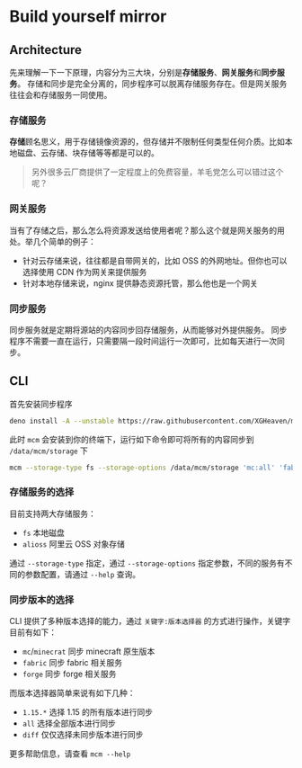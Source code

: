 # Build yourself mirror

## Architecture

先来理解一下一下原理，内容分为三大块，分别是**存储服务**、**网关服务**和**同步服务**。
存储和同步是完全分离的，同步程序可以脱离存储服务存在。但是网关服务往往会和存储服务一同使用。

### 存储服务

**存储**顾名思义，用于存储镜像资源的，但存储并不限制任何类型任何介质。比如本地磁盘、云存储、块存储等等都是可以的。

> 另外很多云厂商提供了一定程度上的免费容量，羊毛党怎么可以错过这个呢？

### 网关服务

当有了存储之后，那么怎么将资源发送给使用者呢？那么这个就是网关服务的用处。举几个简单的例子：

- 针对云存储来说，往往都是自带网关的，比如 OSS 的外网地址。但你也可以选择使用 CDN 作为网关来提供服务
- 针对本地存储来说，nginx 提供静态资源托管，那么他也是一个网关

### 同步服务

同步服务就是定期将源站的内容同步回存储服务，从而能够对外提供服务。
同步程序不需要一直在运行，只需要隔一段时间运行一次即可，比如每天进行一次同步。

## CLI

首先安装同步程序

```bash
deno install -A --unstable https://raw.githubusercontent.com/XGHeaven/mcm/master/mcm.ts
```

此时 `mcm` 会安装到你的终端下，运行如下命令即可将所有的内容同步到 `/data/mcm/storage` 下

```bash
mcm --storage-type fs --storage-options /data/mcm/storage 'mc:all' 'fabric:all' 'forge:all'
```

### 存储服务的选择

目前支持两大存储服务：

- `fs` 本地磁盘
- `alioss` 阿里云 OSS 对象存储

通过 `--storage-type` 指定，通过 `--storage-options` 指定参数，不同的服务有不同的参数配置，请通过 `--help` 查询。

### 同步版本的选择

CLI 提供了多种版本选择的能力，通过 `关键字:版本选择器` 的方式进行操作，关键字目前有如下：

- `mc`/`minecrat` 同步 minecraft 原生版本
- `fabric` 同步 fabric 相关服务
- `forge` 同步 forge 相关服务

而版本选择器简单来说有如下几种：

- `1.15.*` 选择 1.15 的所有版本进行同步
- `all` 选择全部版本进行同步
- `diff` 仅仅选择未同步版本进行同步

更多帮助信息，请查看 `mcm --help`
